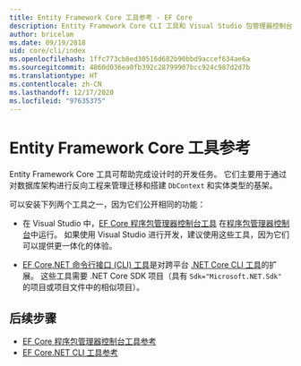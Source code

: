 ```yaml
---
title: Entity Framework Core 工具参考 - EF Core
description: Entity Framework Core CLI 工具和 Visual Studio 包管理器控制台的参考指南
author: bricelam
ms.date: 09/19/2018
uid: core/cli/index
ms.openlocfilehash: 1ffc773cb8ed30516d682b90bbd9accef634ae6a
ms.sourcegitcommit: 4860d036ea0fb392c28799907bcc924c987d2d7b
ms.translationtype: HT
ms.contentlocale: zh-CN
ms.lasthandoff: 12/17/2020
ms.locfileid: "97635375"
---
```

# <a name="entity-framework-core-tools-reference"></a>Entity Framework Core 工具参考

Entity Framework Core 工具可帮助完成设计时的开发任务。 它们主要用于通过对数据库架构进行反向工程来管理迁移和搭建 `DbContext` 和实体类型的基架。

可以安装下列两个工具之一，因为它们公开相同的功能：

* 在 Visual Studio 中，[EF Core 程序包管理器控制台工具](xref:core/cli/powershell) 在[程序包管理器控制台](/nuget/tools/package-manager-console)中运行。 如果使用 Visual Studio 进行开发，建议使用这些工具，因为它们可以提供更一体化的体验。

* [EF Core.NET 命令行接口 (CLI) 工具](xref:core/cli/dotnet)是对跨平台 [.NET Core CLI 工具](/dotnet/core/tools/)的扩展。 这些工具需要 .NET Core SDK 项目（具有 `Sdk="Microsoft.NET.Sdk"` 的项目或项目文件中的相似项目）。

## <a name="next-steps"></a>后续步骤

* [EF Core 程序包管理器控制台工具参考](xref:core/cli/powershell)
* [EF Core.NET CLI 工具参考](xref:core/cli/dotnet)
